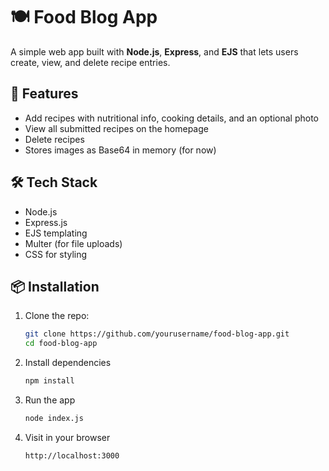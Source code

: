 # 🍽️ Food Blog App

A simple web app built with **Node.js**, **Express**, and **EJS** that lets users create, view, and delete recipe entries.

## 🚀 Features

- Add recipes with nutritional info, cooking details, and an optional photo
- View all submitted recipes on the homepage
- Delete recipes
- Stores images as Base64 in memory (for now)

## 🛠️ Tech Stack

- Node.js
- Express.js
- EJS templating
- Multer (for file uploads)
- CSS for styling

## 📦 Installation

1. Clone the repo:

   ```bash
   git clone https://github.com/yourusername/food-blog-app.git
   cd food-blog-app
2. Install dependencies

    ```bash
    npm install

3. Run the app
    
    ```bash
    node index.js

4. Visit in your browser

    ```bash
    http://localhost:3000


    
